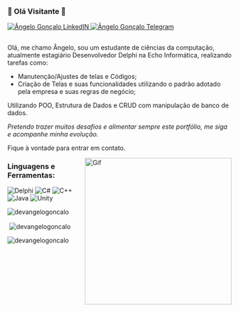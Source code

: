 ### 🤖 Olá Visitante 🤖

<a href="https://www.linkedin.com/in/devangelo/">
  <img alt="Ângelo Gonçalo LinkedIN" src="https://img.shields.io/badge/LinkedIn-0077B5?style=for-the-badge&logo=linkedin&logoColor=white" />
</a>

<a href="https://t.me/SamuraiCeg0">
  <img alt="Ângelo Gonçalo Telegram" src="https://img.shields.io/badge/Telegram-2CA5E0?style=for-the-badge&logo=telegram&logoColor=white" />
</a>

##
Olá, me chamo Ângelo, sou um estudante de ciências da computação, atualmente estagiário Desenvolvedor Delphi na Echo Informática, realizando tarefas como:
- Manutenção/Ajustes de telas e Códigos;
- Criação de Telas e suas funcionalidades utilizando o padrão adotado pela empresa e suas regras de negócio; 

Utilizando POO, Estrutura de Dados e CRUD com manipulação de banco de dados.

_Pretendo trazer muitos desafios e alimentar sempre este portfólio, me siga e acompanhe minha evolução._

Fique à vontade para entrar em contato.

<a href="https://t.me/SamuraiCeg0">
  <img align="Right" alt="Gif" width="330px" src="https://user-images.githubusercontent.com/45950068/115100093-cc406f00-9f10-11eb-8815-bcd6aa45d245.gif" />
</a>

<h3 align="Left">Linguagens e Ferramentas:</h3>
<p 
  <a>
    <img alt="Delphi" src="https://img.shields.io/badge/Delphi-B22222?style=for-the-badge&logo=delphi&logoColor=white" />
  </a> 
  <a>
    <img alt="C#" src="https://img.shields.io/badge/C%23-239120?style=for-the-badge&logo=c-sharp&logoColor=white" />
  </a>
  <a>
    <img alt="C++" src="https://img.shields.io/badge/C%2B%2B-00599C?style=for-the-badge&logo=c%2B%2B&logoColor=white" />
  </a>
  <a>
    <img alt="Java" src="https://img.shields.io/badge/Java-ED8B00?style=for-the-badge&logo=java&logoColor=white" />
  </a>
  <a>
    <img alt="Unity" src="https://img.shields.io/badge/Unity-100000?style=for-the-badge&logo=unity&logoColor=white" />
  </a>  
</p>

<p><img align="center" src="https://github-readme-stats.vercel.app/api/top-langs?username=devangelogoncalo&show_icons=true&theme=dark&locale=en&layout=compact" alt="devangelogoncalo" /></p>

<p>&nbsp;<img align="center" src="https://github-readme-stats.vercel.app/api?username=devangelogoncalo&show_icons=true&theme=dark&hide_border=true&locale=en" alt="devangelogoncalo" /></p>

<p><img align="center" src="https://github-readme-streak-stats.herokuapp.com/?user=devangelogoncalo&theme=dark" alt="devangelogoncalo" /></p>
